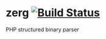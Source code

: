 zerg [![Build Status](https://travis-ci.org/klermonte/zerg.svg)](https://travis-ci.org/klermonte/zerg)
====

PHP structured binary parser
